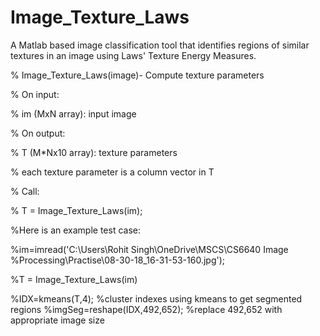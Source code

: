 # Image_Texture_Laws
A Matlab based image classification tool that identifies regions of similar textures in an image using Laws' Texture Energy Measures.

% Image_Texture_Laws(image)- Compute texture parameters

% On input:

%       im (MxN array): input image

% On output:

%       T (M*Nx10 array): texture parameters

%           each texture parameter is a column vector in T

% Call:

%       T = Image_Texture_Laws(im);

%Here is an example test case:

%im=imread('C:\Users\Rohit Singh\OneDrive\MSCS\CS6640 Image %Processing\Practise\08-30-18_16-31-53-160.jpg');

%T = Image_Texture_Laws(im)

%IDX=kmeans(T,4);  %cluster indexes using kmeans to get segmented regions
%imgSeg=reshape(IDX,492,652); %replace 492,652 with appropriate image size


